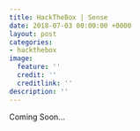 ```yaml
---
title: HackTheBox | Sense
date: 2018-07-03 00:00:00 +0000
layout: post
categories:
- hackthebox
image:
  feature: ''
  credit: ''
  creditlink: ''
description: ''
---
```

Coming Soon...